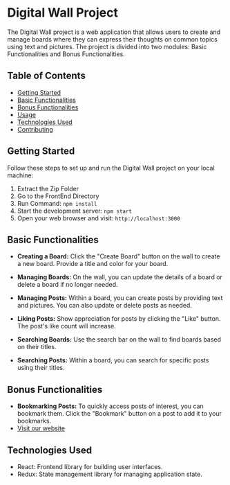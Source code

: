 # Digital Wall Project

The Digital Wall project is a web application that allows users to create and manage boards where they can express their thoughts on common topics using text and pictures. The project is divided into two modules: Basic Functionalities and Bonus Functionalities.

## Table of Contents

- [Getting Started](#getting-started)
- [Basic Functionalities](#basic-functionalities)
- [Bonus Functionalities](#bonus-functionalities)
- [Usage](#usage)
- [Technologies Used](#technologies-used)
- [Contributing](#contributing)

## Getting Started

Follow these steps to set up and run the Digital Wall project on your local machine:

1. Extract the Zip Folder
2. Go to the FrontEnd Directory
3. Run Command: `npm install`
4. Start the development server: `npm start`
5. Open your web browser and visit: `http://localhost:3000`

## Basic Functionalities

- **Creating a Board:** Click the "Create Board" button on the wall to create a new board. Provide a title and color for your board.

- **Managing Boards:** On the wall, you can update the details of a board or delete a board if no longer needed.

- **Managing Posts:** Within a board, you can create posts by providing text and pictures. You can also update or delete posts as needed.

- **Liking Posts:** Show appreciation for posts by clicking the "Like" button. The post's like count will increase.

- **Searching Boards:** Use the search bar on the wall to find boards based on their titles.

- **Searching Posts:** Within a board, you can search for specific posts using their titles.

## Bonus Functionalities

- **Bookmarking Posts:** To quickly access posts of interest, you can bookmark them. Click the "Bookmark" button on a post to add it to your bookmarks.
- [Visit our website](https://digitalwalltoddleassignment.netlify.app/post)

## Technologies Used

- React: Frontend library for building user interfaces.
- Redux: State management library for managing application state.
